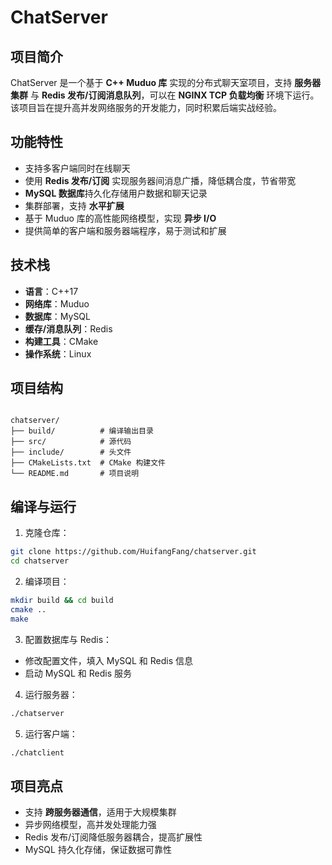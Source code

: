 # ChatServer

## 项目简介
ChatServer 是一个基于 **C++ Muduo 库** 实现的分布式聊天室项目，支持 **服务器集群** 与 **Redis 发布/订阅消息队列**，可以在 **NGINX TCP 负载均衡** 环境下运行。  
该项目旨在提升高并发网络服务的开发能力，同时积累后端实战经验。

## 功能特性
- 支持多客户端同时在线聊天
- 使用 **Redis 发布/订阅** 实现服务器间消息广播，降低耦合度，节省带宽
- **MySQL 数据库**持久化存储用户数据和聊天记录
- 集群部署，支持 **水平扩展**
- 基于 Muduo 库的高性能网络模型，实现 **异步 I/O**
- 提供简单的客户端和服务器端程序，易于测试和扩展

## 技术栈
- **语言**：C++17
- **网络库**：Muduo
- **数据库**：MySQL
- **缓存/消息队列**：Redis
- **构建工具**：CMake
- **操作系统**：Linux

## 项目结构
```

chatserver/
├── build/          # 编译输出目录
├── src/            # 源代码
├── include/        # 头文件
├── CMakeLists.txt  # CMake 构建文件
└── README.md       # 项目说明

````

## 编译与运行
1. 克隆仓库：
```bash
git clone https://github.com/HuifangFang/chatserver.git
cd chatserver
````

2. 编译项目：

```bash
mkdir build && cd build
cmake ..
make
```

3. 配置数据库与 Redis：

* 修改配置文件，填入 MySQL 和 Redis 信息
* 启动 MySQL 和 Redis 服务

4. 运行服务器：

```bash
./chatserver
```

5. 运行客户端：

```bash
./chatclient
```

## 项目亮点

* 支持 **跨服务器通信**，适用于大规模集群
* 异步网络模型，高并发处理能力强
* Redis 发布/订阅降低服务器耦合，提高扩展性
* MySQL 持久化存储，保证数据可靠性



